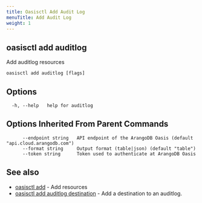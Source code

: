 ```yaml
---
title: Oasisctl Add Audit Log
menuTitle: Add Audit Log
weight: 1
---
```

## oasisctl add auditlog

Add auditlog resources

```
oasisctl add auditlog [flags]
```

## Options
```
  -h, --help   help for auditlog
```

## Options Inherited From Parent Commands
```
      --endpoint string   API endpoint of the ArangoDB Oasis (default "api.cloud.arangodb.com")
      --format string     Output format (table|json) (default "table")
      --token string      Token used to authenticate at ArangoDB Oasis
```

## See also
* [oasisctl add](_index.md)	 - Add resources
* [oasisctl add auditlog destination](add-auditlog-destination.md)	 - Add a destination to an auditlog.

